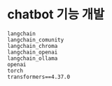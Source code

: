 # chatbot 기능 개발

```
langchain
langchain_comunity
langchain_chroma 
langchain_openai
langchain_ollama
openai
torch
transformers==4.37.0
```